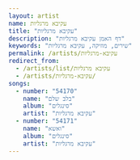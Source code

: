 ```yaml
---
layout: artist
name: עקיבא מרגליות
title: "עקיבא מרגליות"
description: "דף האמן עקיבא מרגליות"
keywords: "שירים, מוזיקה, עקיבא מרגליות"
permalink: /artists/עקיבא-מרגליות
redirect_from:
  - /artists/list/עקיבא מרגליות
  - /artists/עקיבא-מרגליות/
songs:
  - number: "54170"
    name: "בלב שלם"
    album: "סינגלים"
    artist: "עקיבא מרגליות"
  - number: "54171"
    name: "ואשא"
    album: "סינגלים"
    artist: "עקיבא מרגליות"
---
```

